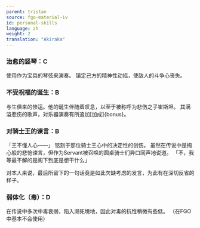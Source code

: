 ```yaml
---
parent: tristan
source: fgo-material-iv
id: personal-skills
language: zh
weight: 2
translation: "Akiraka"
---
```


### 治愈的竖琴：C

使用作为宝具的琴弦来演奏。
镇定己方的精神性动摇，使敌人的斗争心丧失。

### 不受祝福的诞生：B

与生俱来的惨运。他的诞生伴随着叹息，以至于被称呼为悲伤之子崔斯坦。
其满溢悲伤的歌声，对乐器演奏有所追加[加成]{bonus}。

### 对骑士王的谏言：B

「王不懂人心——」
铭刻于那位骑士王心中的决定性的创伤。
虽然在传说中是掏心般的悲怆谏言，但作为Servant被召唤的圆桌骑士们异口同声地说道。
「不，我等最不解的是阁下到底是想干什么」

对本人来说，最后所留下的一句话竟是如此欠缺考虑的发言，为此有在深切反省的样子。

### 弱体化（毒）：D

在传说中多次中毒衰弱，陷入濒死境地，因此对毒的抗性稍微有些低。
（在FGO中基本不会使用）
